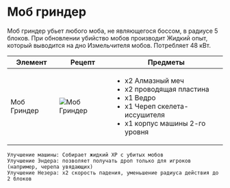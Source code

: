 # Моб гриндер

Моб гриндер убьет любого моба, не являющегося боссом, в радиусе 5 блоков. При обновлении убийство мобов производит Жидкий опыт, который выводится на дно Измельчителя мобов. Потребляет 48 кВт.

| Элемент     | Рецепт                                                 | Предметы                                                                                                                                                   |
| ----------- | ------------------------------------------------------ | ---------------------------------------------------------------------------------------------------------------------------------------------------------- |
| Моб Гриндер | ![Моб Гриндер](../../.gitbook/assets/mob\_grinder.png) | <ul><li>x2 Алмазный меч</li><li>x2 проводящая пластина</li><li>x1 Ведро</li><li>x1 Череп скелета-иссушителя</li><li>x1 корпус машины 2-го уровня</li></ul> |

```
Улучшение машины: Собирает жидкий XP с убитых мобов
Улучшение Эндера: позволяет получать дроп только для игроков (например, черепа увядающих)
Улучшение Незера: x2 скорость падения, уменьшение радиуса действия до 2 блоков
```
